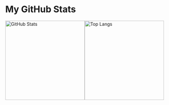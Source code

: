 # My GitHub Stats

<div style="display: flex; align-items: flex-start;">
  <img src="https://github-readme-stats.vercel.app/api?username=slaav1k" alt="GitHub Stats" style="height: 250px;">
  <img src="https://github-readme-stats.vercel.app/api/top-langs/?username=slaav1k&layout=compact" alt="Top Langs" style="height: 250px;">
</div>
